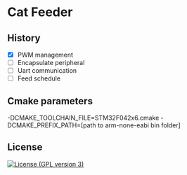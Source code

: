 # Cat Feeder

## History

- [x] PWM management
- [ ] Encapsulate peripheral
- [ ] Uart communication
- [ ] Feed schedule

## Cmake parameters
-DCMAKE_TOOLCHAIN_FILE=STM32F042x6.cmake -DCMAKE_PREFIX_PATH=[path to arm-none-eabi bin folder]

## License

[![License (GPL version 3)](https://img.shields.io/badge/License-GNU%20GPL%20version%203%20-yellow.svg)](http://opensource.org/licenses/GPL-3.0)